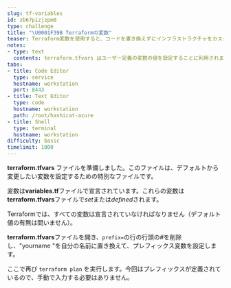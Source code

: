 ```yaml
---
slug: tf-variables
id: zb67pizjzpm0
type: challenge
title: "\U0001F39B️ Terraformの変数"
teaser: Terraform変数を使用すると、コードを書き換えずにインフラストラクチャをカスタマイズすることができます。異なる変数を使うことで同じTerraformコードを使って、開発、ステージング、本番などへのデプロイを行うことができます。
notes:
- type: text
  contents: terraform.tfvars はユーザー定義の変数の値を設定することに利用されます。
tabs:
- title: Code Editor
  type: service
  hostname: workstation
  port: 8443
- title: Text Editor
  type: code
  hostname: workstation
  path: /root/hashicat-azure
- title: Shell
  type: terminal
  hostname: workstation
difficulty: basic
timelimit: 1000
---
```

**terraform.tfvars** ファイルを準備しました。このファイルは、デフォルトから変更したい変数を設定するための特別なファイルです。

変数は**variables.tf**ファイルで宣言されています。これらの変数は**terraform.tfvars**ファイルで*set*または*defined*されます。

Terraformでは、すべての変数は宣言されていなければなりません（デフォルト値の有無は問いません）。

**terraform.tfvars**ファイルを開き、`prefix=`の行の行頭の#を削除し、"yourname "を自分の名前に置き換えて、プレフィックス変数を設定します。

ここで再び `terraform plan` を実行します。今回はプレフィックスが定義されているので、手動で入力する必要はありません。